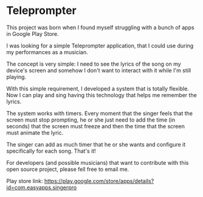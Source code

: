 # Teleprompter

This project was born when I found myself struggling with a bunch of apps in Google Play Store. 

I was looking for a simple Teleprompter application, that I could use during my performances as a musician.

The concept is very simple: 
I need to see the lyrics of the song on my device's screen and somehow I don't want to interact with it while I'm still playing.

With this simple requirement, I developed a system that is totally flexible. Now I can play and sing having this technology that helps me remember the lyrics.

The system works with timers. Every moment that the singer feels that the screen must stop prompting, he or she just need to add the time (in seconds) that the screen must freeze and then the time that the screen must animate the lyric.

The singer can add as much timer that he or she wants and configure it specifically for each song. That's it!

For developers (and possible musicians) that want to contribute with this open source project, please fell free to email me.

Play store link: https://play.google.com/store/apps/details?id=com.easyapps.singerpro

